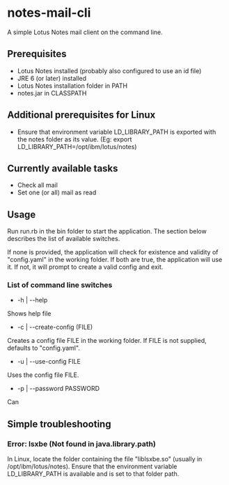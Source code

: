 # notes-mail-cli

A simple Lotus Notes mail client on the command line.

## Prerequisites

* Lotus Notes installed (probably also configured to use an id file)
* JRE 6 (or later) installed
* Lotus Notes installation folder in PATH
* notes.jar in CLASSPATH

## Additional prerequisites for Linux

* Ensure that environment variable LD_LIBRARY_PATH is exported with the notes folder as its value. (Eg: export LD_LIBRARY_PATH=/opt/ibm/lotus/notes)

## Currently available tasks

* Check all mail
* Set one (or all) mail as read

## Usage

Run run.rb in the bin folder to start the application. The section below describes the list of available switches.

If none is provided, the application will check for existence and validity of "config.yaml" in the working folder. If both are true, the application will use it. If not, it will prompt to create a valid config and exit.

### List of command line switches

* -h | --help

Shows help file

* -c | --create-config (FILE)

Creates a config file FILE in the working folder. If FILE is not supplied, defaults to "config.yaml".

* -u | --use-config FILE

Uses the config file FILE.

* -p | --password PASSWORD

Can

## Simple troubleshooting

### Error: lsxbe (Not found in java.library.path)
In Linux, locate the folder containing the file "liblsxbe.so" (usually in /opt/ibm/lotus/notes). Ensure that the environment variable LD_LIBRARY_PATH is available and is set to that folder path.


